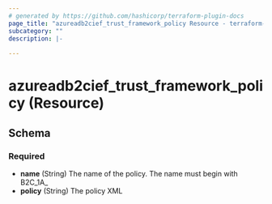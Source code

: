 ```yaml
---
# generated by https://github.com/hashicorp/terraform-plugin-docs
page_title: "azureadb2cief_trust_framework_policy Resource - terraform-provider-azureadb2c"
subcategory: ""
description: |-
  
---
```


# azureadb2cief_trust_framework_policy (Resource)





<!-- schema generated by tfplugindocs -->
## Schema

### Required

- **name** (String) The name of the policy.  The name must begin with B2C_1A_
- **policy** (String) The policy XML
